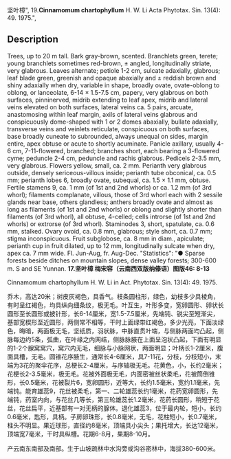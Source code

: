 坚叶樟",
19.**Cinnamomum chartophyllum** H. W. Li Acta Phytotax. Sin. 13(4): 49. 1975.",

## Description
Trees, up to 20 m tall. Bark gray-brown, scented. Branchlets green, terete; young branchlets sometimes red-brown, ± angled, longitudinally striate, very glabrous. Leaves alternate; petiole 1-2 cm, sulcate adaxially, glabrous; leaf blade green, greenish and opaque abaxially and ± reddish brown and shiny adaxially when dry, variable in shape, broadly ovate, ovate-oblong to oblong, or lanceolate, 6-14 × 1.5-7.5 cm, papery, very glabrous on both surfaces, pinninerved, midrib extending to leaf apex, midrib and lateral veins elevated on both surfaces, lateral veins ca. 5 pairs, arcuate, anastomosing within leaf margin, axils of lateral veins glabrous and conspicuously dome-shaped with 1 or 2 domes abaxially, bullate adaxially, transverse veins and veinlets reticulate, conspicuous on both surfaces, base broadly cuneate to subrounded, always unequal on sides, margin entire, apex obtuse or acute to shortly acuminate. Panicle axillary, usually 4-6 cm, 7-11-flowered, branched; branches short, each bearing a 3-flowered cyme; peduncle 2-4 cm, peduncle and rachis glabrous. Pedicels 2-3.5 mm, very glabrous. Flowers yellow, small, ca. 2 mm. Perianth very glabrous outside, densely sericeous-villous inside; perianth tube obconical, ca. 0.5 mm; perianth lobes 6, broadly ovate, subequal, ca. 1.5 × 1.1 mm, obtuse. Fertile stamens 9, ca. 1 mm (of 1st and 2nd whorls) or ca. 1.2 mm (of 3rd whorl); filaments complanate, villous, those of 3rd whorl each with 2 sessile glands near base, others glandless; anthers broadly ovate and almost as long as filaments (of 1st and 2nd whorls) or oblong and slightly shorter than filaments (of 3rd whorl), all obtuse, 4-celled; cells introrse (of 1st and 2nd whorls) or extrorse (of 3rd whorl). Staminodes 3, short, spatulate, ca. 0.6 mm, stalked. Ovary ovoid, ca. 0.8 mm, glabrous; style short, ca. 0.7 mm; stigma inconspicuous. Fruit subglobose, ca. 8 mm in diam., apiculate; perianth cup in fruit dilated, up to 12 mm, longitudinally sulcate when dry, apex ca. 7 mm wide. Fl. Jun-Aug, fr. Aug-Dec.
  "Statistics": "● Sparse forests beside ditches on mountain slopes, dense valley forests; 300-600 m. S and SE Yunnan.
**17.坚叶樟 梅宋容（云南西双版纳傣语）图版46: 8-13**

Cinnamomum chartophyllum H. W. Li in Act. Phytotax. Sin. 13(4): 49. 1975.

乔木，高达20米；树皮灰褐色，具香气。枝条圆柱形，绿色，幼枝多少具棱角，有时呈红褐色，均具纵向细条纹，极无毛。叶互生，叶形多变，宽卵圆形、卵状长圆形至长圆形或披针形，长6-14厘米，宽1.5-7.5厘米，先端钝、锐尖至短渐尖，基部宽楔形至近圆形，两侧常不相等，干时上面绿带红褐色，多少光亮，下面淡绿色，晦暗，两面极无毛，坚纸质，羽状脉，中脉直贯叶端，与侧脉两面均凸起，侧脉每边约5条，弧曲，在叶缘之内网结，侧脉脉腋在上面呈泡状凸起，下面有明显的1-2个腺窝窝穴，窝穴内无毛，细脉与小脉网状，两面明显；叶柄长1-2厘米，腹面具槽，无毛。圆锥花序腋生，通常长4-6厘米，具7-11花，分枝，分枝短小，末端为3花的聚伞花序，总梗长2-4厘米，与序轴极无毛。花黄色，小，长约2毫米；花梗长2-3.5毫米，极无毛。花被外面极无毛，内面密被丝状柔毛，花被筒倒锥形，长0.5毫米，花被裂片6，宽卵圆形，近等大，长约1.5毫米，宽约1.1毫米，先端钝。能育雄蕊9，花丝被柔毛，第一、二轮雄蕊长约1毫米，花药宽卵圆形，先端钝，药室内向，与花丝几等长，第三轮雄蕊长1.2毫米，花药长圆形，稍短于花丝，花丝扁平，近基部有一对无柄的腺体。退化雄蕊3，位于最内轮，短小，长约0.6毫米，匙形，具柄。子房卵珠形，长0.8毫米，无毛，花柱短小，长0.7毫米，柱头不明显。果近球形，直径约8毫米，顶端具小尖头；果托增大，长达12毫米，顶端宽7毫米，干时具纵槽。花期6-8月，果期8-10月。

产云南东南部及南部。生于山坡疏林中水沟旁或沟谷密林中，海拔380-600米。
